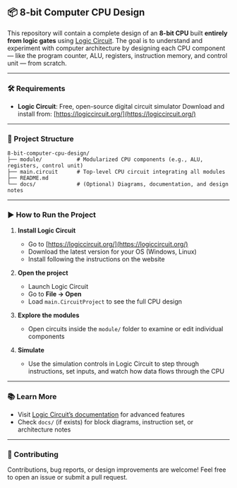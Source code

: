 ## 📦 8-bit Computer CPU Design

This repository will contain a complete design of an **8-bit CPU** built **entirely from logic gates** using [Logic Circuit](https://logiccircuit.org/).
The goal is to understand and experiment with computer architecture by designing each CPU component — like the program counter, ALU, registers, instruction memory, and control unit — from scratch.

---

### 🛠 Requirements

* **Logic Circuit**: Free, open-source digital circuit simulator
  Download and install from: [https://logiccircuit.org/](https://logiccircuit.org/)

---

### 📁 Project Structure

```
8-bit-computer-cpu-design/
├── module/           # Modularized CPU components (e.g., ALU, registers, control unit)
├── main.circuit      # Top-level CPU circuit integrating all modules
├── README.md
└── docs/             # (Optional) Diagrams, documentation, and design notes
```

---

### ▶️ How to Run the Project

1. **Install Logic Circuit**

   * Go to [https://logiccircuit.org/](https://logiccircuit.org/)
   * Download the latest version for your OS (Windows, Linux)
   * Install following the instructions on the website

2. **Open the project**

   * Launch Logic Circuit
   * Go to **File → Open**
   * Load `main.CircuitProject` to see the full CPU design

3. **Explore the modules**

   * Open circuits inside the `module/` folder to examine or edit individual components

4. **Simulate**

   * Use the simulation controls in Logic Circuit to step through instructions, set inputs, and watch how data flows through the CPU

---

### 📚 Learn More

* Visit [Logic Circuit’s documentation](https://www.logiccircuit.org/help.html) for advanced features
* Check `docs/` (if exists) for block diagrams, instruction set, or architecture notes

---

### 🤝 Contributing

Contributions, bug reports, or design improvements are welcome!
Feel free to open an issue or submit a pull request.

